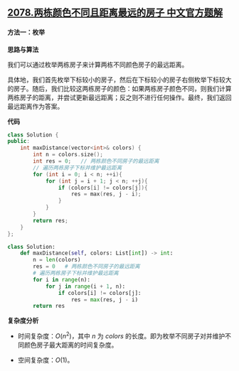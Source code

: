 ## [2078.两栋颜色不同且距离最远的房子 中文官方题解](https://leetcode.cn/problems/two-furthest-houses-with-different-colors/solutions/100000/liang-dong-yan-se-bu-tong-qie-ju-chi-zui-84qv)

#### 方法一：枚举

**思路与算法**

我们可以通过枚举两栋房子来计算两栋不同颜色房子的最远距离。

具体地，我们首先枚举下标较小的房子，然后在下标较小的房子右侧枚举下标较大的房子。随后，我们比较这两栋房子的颜色：如果两栋房子颜色不同，则我们计算两栋房子的距离，并尝试更新最远距离；反之则不进行任何操作。最终，我们返回最远距离作为答案。

**代码**

```C++ [sol1-C++]
class Solution {
public:
    int maxDistance(vector<int>& colors) {
        int n = colors.size();
        int res = 0;   // 两栋颜色不同房子的最远距离
        // 遍历两栋房子下标并维护最远距离
        for (int i = 0; i < n; ++i){
            for (int j = i + 1; j < n; ++j){
                if (colors[i] != colors[j]){
                    res = max(res, j - i);
                }
            }
        }
        return res;
    }
};
```


```Python [sol1-Python3]
class Solution:
    def maxDistance(self, colors: List[int]) -> int:
        n = len(colors)
        res = 0   # 两栋颜色不同房子的最远距离
        # 遍历两栋房子下标并维护最远距离
        for i in range(n):
            for j in range(i + 1, n):
                if colors[i] != colors[j]:
                    res = max(res, j - i)
        return res
```


**复杂度分析**

- 时间复杂度：$O(n^2)$，其中 $n$ 为 $\textit{colors}$ 的长度。即为枚举不同房子对并维护不同颜色房子最大距离的时间复杂度。

- 空间复杂度：$O(1)$。